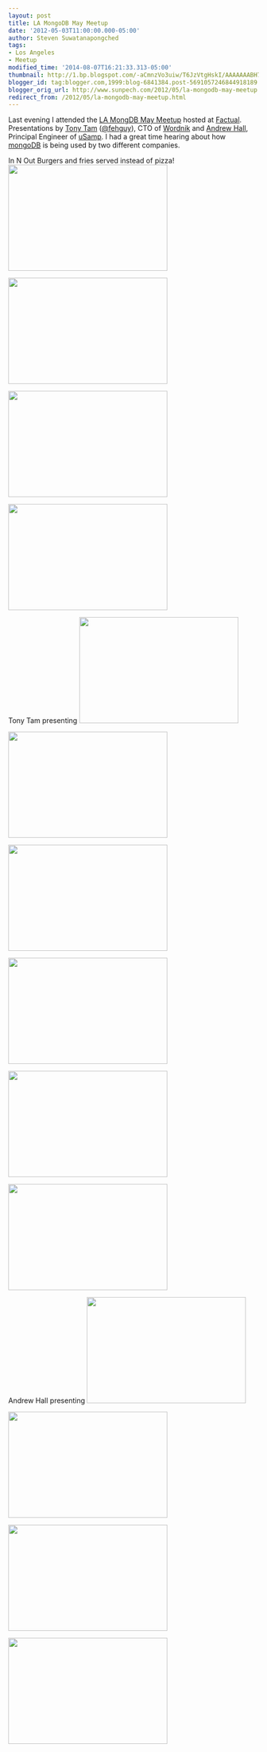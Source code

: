 ```yaml
---
layout: post
title: LA MongoDB May Meetup
date: '2012-05-03T11:00:00.000-05:00'
author: Steven Suwatanapongched
tags:
- Los Angeles
- Meetup
modified_time: '2014-08-07T16:21:33.313-05:00'
thumbnail: http://1.bp.blogspot.com/-aCmnzVo3uiw/T6JzVtgHskI/AAAAAAABH7c/zsaOYWt3MG0/s600/2012-05-02+at+19-28-21.jpg
blogger_id: tag:blogger.com,1999:blog-6841384.post-5691057246844918189
blogger_orig_url: http://www.sunpech.com/2012/05/la-mongodb-may-meetup.html
redirect_from: /2012/05/la-mongodb-may-meetup.html
---
```


Last evening I attended the <a href="http://www.meetup.com/Los-Angeles-MongoDB-User-Group/events/58856492/">LA MongDB May Meetup</a> hosted at <a href="http://www.factual.com/">Factual</a>. Presentations by <a href="http://www.linkedin.com/in/tonytam">Tony Tam</a> (<a href="http://twitter.com/fehguy">@fehguy</a>), CTO of <a href="http://www.wordnik.com/">Wordnik</a> and <a href="http://www.linkedin.com/profile/view?id=17938166">Andrew Hall</a>, Principal Engineer of <a href="http://www.usamp.com/">uSamp</a>. I had a great time hearing about how <a href="http://www.mongodb.org/">mongoDB</a> is being used by two different companies.

In N Out Burgers and fries served instead of pizza!
<a href="http://1.bp.blogspot.com/-aCmnzVo3uiw/T6JzVtgHskI/AAAAAAABH7c/zsaOYWt3MG0/s1600/2012-05-02+at+19-28-21.jpg" imageanchor="1"><img border="0" height="213" src="http://1.bp.blogspot.com/-aCmnzVo3uiw/T6JzVtgHskI/AAAAAAABH7c/zsaOYWt3MG0/s320/2012-05-02+at+19-28-21.jpg" width="320" /></a>

<a href="http://1.bp.blogspot.com/-JOF1BevyswI/T6JzWqCQbqI/AAAAAAABH7k/O8GaXrQd_iY/s1600/2012-05-02+at+19-28-28.jpg" imageanchor="1"><img border="0" height="213" src="http://1.bp.blogspot.com/-JOF1BevyswI/T6JzWqCQbqI/AAAAAAABH7k/O8GaXrQd_iY/s320/2012-05-02+at+19-28-28.jpg" width="320" /></a> 

<a href="http://3.bp.blogspot.com/-NtAjMcZR48M/T6JzXPvZkJI/AAAAAAABH7s/awPY2ETiBt8/s1600/2012-05-02+at+19-29-21.jpg" imageanchor="1"><img border="0" height="213" src="http://3.bp.blogspot.com/-NtAjMcZR48M/T6JzXPvZkJI/AAAAAAABH7s/awPY2ETiBt8/s320/2012-05-02+at+19-29-21.jpg" width="320" /></a>

<a href="http://3.bp.blogspot.com/-EzYedX7DEsI/T6JzY6EKmkI/AAAAAAABH8E/8GclQ86xJdg/s1600/2012-05-02+at+19-31-54.jpg" imageanchor="1"><img border="0" height="213" src="http://3.bp.blogspot.com/-EzYedX7DEsI/T6JzY6EKmkI/AAAAAAABH8E/8GclQ86xJdg/s320/2012-05-02+at+19-31-54.jpg" width="320" /></a>

Tony Tam presenting
<a href="http://4.bp.blogspot.com/-4L2Br5BP3UM/T6Jzc-7jyoI/AAAAAAABH8k/qjSLEGPIjnA/s1600/2012-05-02+at+19-41-58.jpg" imageanchor="1"><img border="0" height="213" src="http://4.bp.blogspot.com/-4L2Br5BP3UM/T6Jzc-7jyoI/AAAAAAABH8k/qjSLEGPIjnA/s320/2012-05-02+at+19-41-58.jpg" width="320" /></a>

<a href="http://1.bp.blogspot.com/-Ux2uwsewWk0/T6JzgV6R-YI/AAAAAAABH9M/W6Z0pMFRmyU/s1600/2012-05-02+at+19-47-55.jpg" imageanchor="1"><img border="0" height="213" src="http://1.bp.blogspot.com/-Ux2uwsewWk0/T6JzgV6R-YI/AAAAAAABH9M/W6Z0pMFRmyU/s320/2012-05-02+at+19-47-55.jpg" width="320" /></a>

<a href="http://4.bp.blogspot.com/-L49fExXpbq0/T6JzkHgiR7I/AAAAAAABH98/_XTFWMXFpGo/s1600/2012-05-02+at+19-59-23.jpg" imageanchor="1"><img border="0" height="213" src="http://4.bp.blogspot.com/-L49fExXpbq0/T6JzkHgiR7I/AAAAAAABH98/_XTFWMXFpGo/s320/2012-05-02+at+19-59-23.jpg" width="320" /></a>

<a href="http://4.bp.blogspot.com/-LjO9Uhd896A/T6Jze1BcYkI/AAAAAAABH88/eVaxF2jJZ8k/s1600/2012-05-02+at+19-45-29.jpg" imageanchor="1"><img border="0" height="213" src="http://4.bp.blogspot.com/-LjO9Uhd896A/T6Jze1BcYkI/AAAAAAABH88/eVaxF2jJZ8k/s320/2012-05-02+at+19-45-29.jpg" width="320" /></a>

<a href="http://2.bp.blogspot.com/-QkH2wdYHDKc/T6Jzo0vp6mI/AAAAAAABH-s/viqpaeFFfkI/s1600/2012-05-02+at+20-09-52.jpg" imageanchor="1"><img border="0" height="213" src="http://2.bp.blogspot.com/-QkH2wdYHDKc/T6Jzo0vp6mI/AAAAAAABH-s/viqpaeFFfkI/s320/2012-05-02+at+20-09-52.jpg" width="320" /></a>

<a href="http://1.bp.blogspot.com/-cWIpR5wGFUA/T6Jzq6IwsmI/AAAAAAABH-8/QVpqiSgKqNM/s1600/2012-05-02+at+20-10-50.jpg" imageanchor="1"><img border="0" height="213" src="http://1.bp.blogspot.com/-cWIpR5wGFUA/T6Jzq6IwsmI/AAAAAAABH-8/QVpqiSgKqNM/s320/2012-05-02+at+20-10-50.jpg" width="320" /></a>

Andrew Hall presenting
<a href="http://3.bp.blogspot.com/-VETaVUp3yEo/T6JzrbXVFzI/AAAAAAABH_E/2Qo-EMaeeIU/s1600/2012-05-02+at+20-20-51.jpg" imageanchor="1"><img border="0" height="213" src="http://3.bp.blogspot.com/-VETaVUp3yEo/T6JzrbXVFzI/AAAAAAABH_E/2Qo-EMaeeIU/s320/2012-05-02+at+20-20-51.jpg" width="320" /></a>

<a href="http://4.bp.blogspot.com/-MxXH08WkhUw/T6JztcTWn1I/AAAAAAABH_c/pzaIXlG1E9M/s1600/2012-05-02+at+20-25-29.jpg" imageanchor="1"><img border="0" height="213" src="http://4.bp.blogspot.com/-MxXH08WkhUw/T6JztcTWn1I/AAAAAAABH_c/pzaIXlG1E9M/s320/2012-05-02+at+20-25-29.jpg" width="320" /></a>

<a href="http://3.bp.blogspot.com/-ZGNdms3LJo0/T6Jzz2aM2cI/AAAAAAABIAU/DYXmr3HOWDo/s1600/2012-05-02+at+20-59-38.jpg" imageanchor="1"><img border="0" height="213" src="http://3.bp.blogspot.com/-ZGNdms3LJo0/T6Jzz2aM2cI/AAAAAAABIAU/DYXmr3HOWDo/s320/2012-05-02+at+20-59-38.jpg" width="320" /></a>

<a href="http://2.bp.blogspot.com/-Q-VZKVFth1A/T6Jz1LsYH0I/AAAAAAABIAk/15Sy4MAJct0/s1600/2012-05-02+at+21-01-02.jpg" imageanchor="1"><img border="0" height="213" src="http://2.bp.blogspot.com/-Q-VZKVFth1A/T6Jz1LsYH0I/AAAAAAABIAk/15Sy4MAJct0/s320/2012-05-02+at+21-01-02.jpg" width="320" /></a>